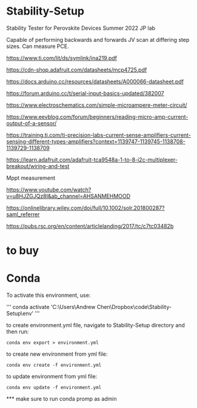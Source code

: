# Stability-Setup
Stability Tester for Perovskite Devices Summer 2022 JP lab

Capable of performing backwards and forwards JV scan at differing step sizes. Can measure PCE.

https://www.ti.com/lit/ds/symlink/ina219.pdf

https://cdn-shop.adafruit.com/datasheets/mcp4725.pdf

https://docs.arduino.cc/resources/datasheets/A000066-datasheet.pdf

https://forum.arduino.cc/t/serial-input-basics-updated/382007

https://www.electroschematics.com/simple-microampere-meter-circuit/

https://www.eevblog.com/forum/beginners/reading-micro-amp-current-output-of-a-sensor/

https://training.ti.com/ti-precision-labs-current-sense-amplifiers-current-sensing-different-types-amplifiers?context=1139747-1139745-1138708-1139729-1138709

https://learn.adafruit.com/adafruit-tca9548a-1-to-8-i2c-multiplexer-breakout/wiring-and-test

Mppt measurement

https://www.youtube.com/watch?v=u8HJZGJQz8I&ab_channel=AHSANMEHMOOD

https://onlinelibrary.wiley.com/doi/full/10.1002/solr.201800287?saml_referrer

https://pubs.rsc.org/en/content/articlelanding/2017/tc/c7tc03482b

# to buy



# Conda

To activate this environment, use:

'''
conda activate 'C:\Users\Andrew Chen\Dropbox\code\Stability-Setup\env'
'''

to create environment.yml file, navigate to Stability-Setup directory and then run:

```
conda env export > environment.yml
```

to create new environment from yml file:

```
conda env create -f environment.yml
```

to update environment from yml file:

```
conda env update -f environment.yml
```


*** make sure to run conda promp as admin